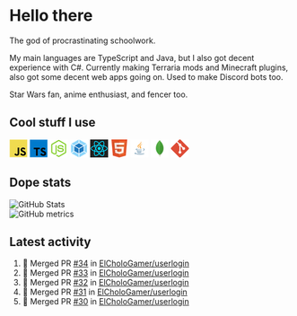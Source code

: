 # Hello there

The god of procrastinating schoolwork.

My main languages are TypeScript and Java, but I also got decent experience with C#. Currently making Terraria mods and Minecraft plugins, also got some decent web apps going on. Used to make Discord bots too.

Star Wars fan, anime enthusiast, and fencer too.

## Cool stuff I use

![JavaScript][javascript]
![TypeScript][typescript]
![Node.js][node]
![Webpack][webpack]
![React][react]
![HTML][html]
![Java][java]
![MongoDB][mongodb]
![Git][git]

## Dope stats

![GitHub Stats](https://github-readme-stats.vercel.app/api?username=ElCholoGamer&theme=tokyonight)
<br />
![GitHub metrics](https://metrics.lecoq.io/ElCholoGamer?template=terminal&base.header=0&base.activity=0&base.community=0&base.repositories=0&base.metadata=0&languages=1)

## Latest activity

<!--START_SECTION:activity-->

1. 🎉 Merged PR [#34](https://github.com/ElCholoGamer/userlogin/pull/34) in [ElCholoGamer/userlogin](https://github.com/ElCholoGamer/userlogin)
2. 🎉 Merged PR [#33](https://github.com/ElCholoGamer/userlogin/pull/33) in [ElCholoGamer/userlogin](https://github.com/ElCholoGamer/userlogin)
3. 🎉 Merged PR [#32](https://github.com/ElCholoGamer/userlogin/pull/32) in [ElCholoGamer/userlogin](https://github.com/ElCholoGamer/userlogin)
4. 🎉 Merged PR [#31](https://github.com/ElCholoGamer/userlogin/pull/31) in [ElCholoGamer/userlogin](https://github.com/ElCholoGamer/userlogin)
5. 🎉 Merged PR [#30](https://github.com/ElCholoGamer/userlogin/pull/30) in [ElCholoGamer/userlogin](https://github.com/ElCholoGamer/userlogin)
<!--END_SECTION:activity-->

[userlogin]: https://www.spigotmc.org/resources/userlogin.80669/
[javascript]: https://raw.githubusercontent.com/ElCholoGamer/ElCholoGamer/master/icons/javascript.png
[typescript]: https://raw.githubusercontent.com/ElCholoGamer/ElCholoGamer/master/icons/typescript.png
[java]: https://raw.githubusercontent.com/ElCholoGamer/ElCholoGamer/master/icons/java.png
[node]: https://raw.githubusercontent.com/ElCholoGamer/ElCholoGamer/master/icons/node.png
[react]: https://raw.githubusercontent.com/ElCholoGamer/ElCholoGamer/master/icons/react.png
[webpack]: https://raw.githubusercontent.com/ElCholoGamer/ElCholoGamer/master/icons/webpack.png
[html]: https://raw.githubusercontent.com/ElCholoGamer/ElCholoGamer/master/icons/html.png
[git]: https://raw.githubusercontent.com/ElCholoGamer/ElCholoGamer/master/icons/git.png
[mongodb]: https://raw.githubusercontent.com/ElCholoGamer/ElCholoGamer/master/icons/mongodb.png
